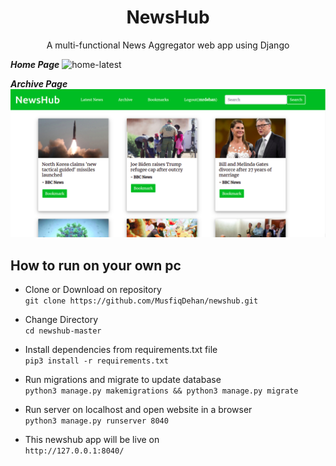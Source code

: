 <h1 align="center"> NewsHub</h1>
  <p align="center"> A multi-functional News Aggregator web app using Django</p>
  
***Home Page***
![home-latest](https://user-images.githubusercontent.com/47440165/120078143-d341cc00-c0cf-11eb-8af6-81507ac5d15c.png)

***Archive Page***
![archive](https://github.com/MusfiqDehan/newshub/blob/master/static/Screenshots/archive.png)



## How to run on your own pc

- Clone or Download on repository <br>
`git clone https://github.com/MusfiqDehan/newshub.git` 

- Change Directory <br>
`cd newshub-master`

- Install dependencies from requirements.txt file <br>
`pip3 install -r requirements.txt`

- Run migrations and migrate to update database <br>
`python3 manage.py makemigrations && python3 manage.py migrate`

- Run server on localhost and open website in a browser <br>
`python3 manage.py runserver 8040`

- This newshub app will be live on <br>
`http://127.0.0.1:8040/`

